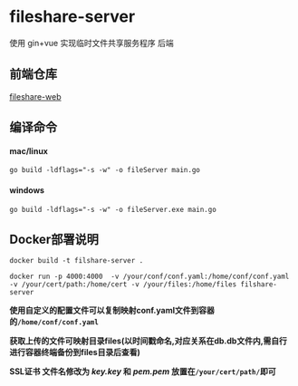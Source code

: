 # fileshare-server

使用 gin+vue 实现临时文件共享服务程序 后端

## 前端仓库

[fileshare-web](https://github.com/sxzhi799/fileshare-web)

## 编译命令

#### mac/linux
`go build -ldflags="-s -w" -o fileServer main.go`

#### windows
`go build -ldflags="-s -w" -o fileServer.exe main.go`

## Docker部署说明

```
docker build -t filshare-server .
```
```
docker run -p 4000:4000  -v /your/conf/conf.yaml:/home/conf/conf.yaml -v /your/cert/path:/home/cert -v /your/files:/home/files filshare-server
```

**使用自定义的配置文件可以复制映射conf.yaml文件到容器的`/home/conf/conf.yaml`**

**获取上传的文件可映射目录files(以时间戳命名,对应关系在db.db文件内,需自行进行容器终端备份到files目录后查看)**

**SSL证书 文件名修改为 ***key.key*** 和 ***pem.pem*** 放置在`/your/cert/path/`即可**


